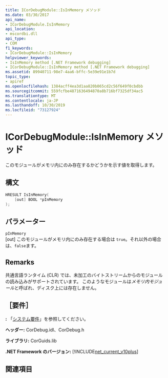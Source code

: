 ```yaml
---
title: ICorDebugModule::IsInMemory メソッド
ms.date: 03/30/2017
api_name:
- ICorDebugModule.IsInMemory
api_location:
- mscordbi.dll
api_type:
- COM
f1_keywords:
- ICorDebugModule::IsInMemory
helpviewer_keywords:
- IsInMemory method [.NET Framework debugging]
- ICorDebugModule::IsInMemory method [.NET Framework debugging]
ms.assetid: 89940711-98e7-4aa6-bffc-5e39e91e1b7d
topic_type:
- apiref
ms.openlocfilehash: 1384acff4ea3d1aa820b065cd2c56f649f0cbdbb
ms.sourcegitcommit: 559fcfbe4871636494870a8b716bf7325df34ac5
ms.translationtype: MT
ms.contentlocale: ja-JP
ms.lasthandoff: 10/30/2019
ms.locfileid: "73127924"
---
```

# <a name="icordebugmoduleisinmemory-method"></a>ICorDebugModule::IsInMemory メソッド
このモジュールがメモリ内にのみ存在するかどうかを示す値を取得します。  
  
## <a name="syntax"></a>構文  
  
```cpp  
HRESULT IsInMemory(  
    [out] BOOL *pInMemory  
);  
```  
  
## <a name="parameters"></a>パラメーター  
 `pInMemory`  
 [out] このモジュールがメモリ内にのみ存在する場合は `true`。それ以外の場合は、`false`ます。  
  
## <a name="remarks"></a>Remarks  
 共通言語ランタイム (CLR) では、未加工のバイトストリームからのモジュールの読み込みがサポートされています。 このようなモジュールは*メモリ内モジュール*と呼ばれ、ディスク上には存在しません。  
  
## <a name="requirements"></a>［要件］  
 **:** 「[システム要件](../../../../docs/framework/get-started/system-requirements.md)」を参照してください。  
  
 **ヘッダー:** CorDebug.idl、CorDebug.h  
  
 **ライブラリ:** CorGuids.lib  
  
 **.NET Framework のバージョン:** [!INCLUDE[net_current_v10plus](../../../../includes/net-current-v10plus-md.md)]  
  
## <a name="see-also"></a>関連項目
